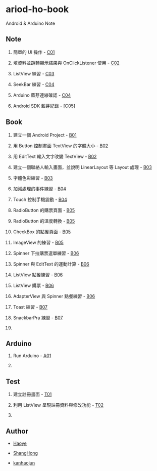 # ariod-ho-book

Android & Arduino Note


## Note

1. 簡單的 UI 操作 - [C01](https://github.com/CodeMercs/ariod-ho-book/blob/master/Note/C01.md)

2. 填資料並跳轉顯示結果與 OnClickListener 使用 - [C02](https://github.com/CodeMercs/ariod-ho-book/blob/master/Note/C02.md)

3. ListView 練習 - [C03](https://github.com/CodeMercs/ariod-ho-book/blob/master/Note/C03.md)

4. SeekBar 練習 - [C04](https://github.com/CodeMercs/ariod-ho-book/blob/master/Note/C04.md)

5. Arduino 藍芽連線確認 - [C04](https://github.com/CodeMercs/ariod-ho-book/blob/master/Note/C04.md)

6. Android SDK 藍芽紀錄 - [C05]


## Book

1. 建立一個 Android Project - [B01](https://github.com/CodeMercs/ariod-ho-book/blob/master/Note/B01.md)

2. 用 Button 控制畫面 TextView 的字體大小 - [B02](https://github.com/CodeMercs/ariod-ho-book/blob/master/Note/B02.md)

3. 用 EditText 輸入文字改變 TextView - [B02](https://github.com/CodeMercs/ariod-ho-book/blob/master/Note/B02.md)

4. 建立一個聯絡人輸入畫面，並說明 LinearLayout 等 Layout 處理 - [B03](https://github.com/CodeMercs/ariod-ho-book/blob/master/Note/B03.md)

5. 字體色彩練習 - [B03](https://github.com/CodeMercs/ariod-ho-book/blob/master/Note/B03.md)

6. 加減處理的事件練習 - [B04](https://github.com/CodeMercs/ariod-ho-book/blob/master/Note/B04.md)

7. Touch 控制手機震動 - [B04](https://github.com/CodeMercs/ariod-ho-book/blob/master/Note/B04.md)
 
8. RadioButton 的購票頁面 - [B05](https://github.com/CodeMercs/ariod-ho-book/blob/master/Note/B05.md)

9. RadioButton 的溫度轉換 - [B05](https://github.com/CodeMercs/ariod-ho-book/blob/master/Note/B05.md)

10. CheckBox 的點餐頁面 - [B05](https://github.com/CodeMercs/ariod-ho-book/blob/master/Note/B05.md)

11. ImageView 的練習 - [B05](https://github.com/CodeMercs/ariod-ho-book/blob/master/Note/B05.md)

12. Spinner 下拉購票選單練習 - [B06](https://github.com/CodeMercs/ariod-ho-book/blob/master/Note/B06.md)

13. Spinner 與 EditText 的運動計算 - [B06](https://github.com/CodeMercs/ariod-ho-book/blob/master/Note/B06.md)

14. ListView 點餐練習 - [B06](https://github.com/CodeMercs/ariod-ho-book/blob/master/Note/B06.md)

15. ListView 購票 - [B06](https://github.com/CodeMercs/ariod-ho-book/blob/master/Note/B06.md)

16. AdapterView 與 Spinner 點餐練習 - [B06](https://github.com/CodeMercs/ariod-ho-book/blob/master/Note/B06.md)

17. Toast 練習 - [B07](https://github.com/CodeMercs/ariod-ho-book/blob/master/Note/B07.md)

18. SnackbarPra 練習 - [B07](https://github.com/CodeMercs/ariod-ho-book/blob/master/Note/B07.md)

19.


## Arduino

1. Run Arduino  - [A01](https://github.com/CodeMercs/ariod-ho-book/blob/master/Note/A01.md)

2.


## Test

1. 建立註冊畫面 - [T01](https://github.com/CodeMercs/ariod-ho-book/blob/master/Note/T01.md)

2. 利用 ListView 呈現註冊資料與修改功能  - [T02](https://github.com/CodeMercs/ariod-ho-book/blob/master/Note/T02.md)

3.


## Author

- [Haoye](https://kancheng.github.io/)

- [ShangHong](https://github.com/ShangHong-CAI)

- [kanhaojun](https://github.com/kanhaojun)

